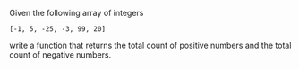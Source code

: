 Given the following array of integers

```
[-1, 5, -25, -3, 99, 20]
````

write a function that returns the total count of positive numbers and the total count of negative numbers.

